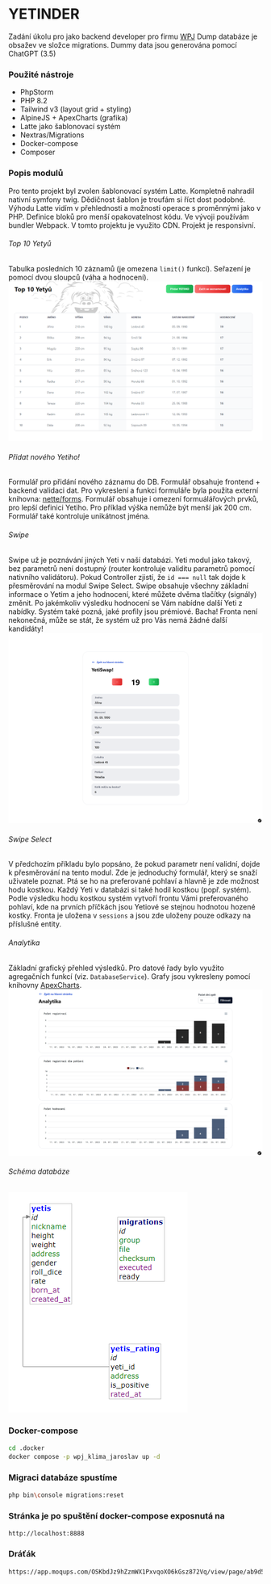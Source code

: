 # YETINDER

Zadání úkolu pro jako backend developer pro firmu [WPJ]
Dump databáze je obsažev ve složce migrations. Dummy data jsou generována pomocí ChatGPT (3.5)

### Použité nástroje
- PhpStorm
- PHP 8.2
- Tailwind v3 (layout grid + styling)
- AlpineJS + ApexCharts (grafika)
- Latte jako šablonovací systém
- Nextras/Migrations
- Docker-compose
- Composer

### Popis modulů

Pro tento projekt byl zvolen šablonovací systém Latte. Kompletně nahradil nativní symfony twig. Dědičnost šablon je troufám si říct dost podobné. Výhodu Latte vidím v přehlednosti a možnosti operace s proměnnými jako v PHP. Definice bloků pro menší opakovatelnost kódu. Ve vývoji používám bundler Webpack. V tomto projektu je využito CDN. Projekt je responsivní.

###### Top 10 Yetyů
Tabulka posledních 10 záznamů (je omezena `limit()` funkcí). Seřazení je pomocí dvou sloupců (váha a hodnocení).
![Top 10 Yetyů](/.docs/top_10.png)

###### Přidat nového Yetiho!
Formulář pro přidání nového záznamu do DB. Formulář obsahuje frontend + backend validaci dat. Pro vykreslení a funkci formuláře byla použita externí knihovna: [nette/forms]. Formulář obsahuje i omezení formuálářových prvků, pro lepší definici Yetiho. Pro příklad výška nemůže být menší jak 200 cm. Formulář také kontroluje unikátnost jména.
###### Swipe
Swipe už je poznávání jiných Yeti v naší databázi. Yeti modul jako takový, bez parametrů není dostupný (router kontroluje validitu parametrů pomocí nativního validátoru). Pokud Controller zjistí, že `id === null` tak dojde k přesměrování na modul Swipe Select. Swipe obsahuje všechny základní informace o Yetim a jeho hodnocení, které můžete dvěma tlačítky (signály) změnit. Po jakémkoliv výsledku hodnocení se Vám nabídne další Yeti z nabídky. Systém také pozná, jaké profily jsou prémiové. Bacha! Fronta není nekonečná, může se stát, že systém už pro Vás nemá žádné další kandidáty!
![Swipe](/.docs/swipe.png)

###### Swipe Select
V předchozím příkladu bylo popsáno, že pokud parametr není validní, dojde k přesměrování na tento modul. Zde je jednoduchý formulář, který se snaží uživatele poznat. Ptá se ho na preferované pohlaví a hlavně je zde možnost hodu kostkou. Každý Yeti v databázi si také hodil kostkou (popř. systém). Podle výsledku hodu kostkou systém vytvoří frontu Vámi preferovaného pohlaví, kde na prvních příčkách jsou Yetiové se stejnou hodnotou hozené kostky. Fronta je uložena v `sessions` a jsou zde uloženy pouze odkazy na příslušné entity.
###### Analytika
Základní grafický přehled výsledků. Pro datové řady bylo využito agregačních funkcí (viz. `DatabaseService`). Grafy jsou vykresleny pomocí knihovny [ApexCharts].
![Analytika](/.docs/analysis.png)

###### Schéma databáze
![db](/.docs/db_scheme.png)

### Docker-compose
```bash
cd .docker
docker compose -p wpj_klima_jaroslav up -d
```

### Migraci databáze spustíme
```bash
php bin\console migrations:reset
```

### Stránka je po spuštění docker-compose exposnutá na
```http request
http://localhost:8888
```

### Dráťák
```link
https://app.moqups.com/OSKbdJz9hZzmWX1PxvqoXO6kGsz872Vq/view/page/ab9d56032
```


[WPJ]: <https://wpj.cz>
[nette/forms]: <https://github.com/nette/forms>
[ApexCharts]: <https://apexcharts.com/>
